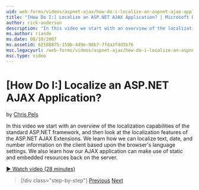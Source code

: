 ```yaml
---
uid: web-forms/videos/aspnet-ajax/how-do-i-localize-an-aspnet-ajax-application
title: "[How Do I:] Localize an ASP.NET AJAX Application? | Microsoft Docs"
author: rick-anderson
description: "In this video we start with an overview of the localization capabilities of the standard ASP.NET framework, and then look at the localization features of the..."
ms.author: riande
ms.date: 08/10/2007
ms.assetid: 62188875-159b-4d9e-98b7-7fda3fdd5b76
msc.legacyurl: /web-forms/videos/aspnet-ajax/how-do-i-localize-an-aspnet-ajax-application
msc.type: video
---
```

[How Do I:] Localize an ASP.NET AJAX Application?
====================
by [Chris Pels](https://twitter.com/chrispels)

In this video we start with an overview of the localization capabilities of the standard ASP.NET framework, and then look at the localization features of the ASP.NET AJAX Extensions. We learn how we can localize text, date, and number information on the client based upon the browser's language settings. We also learn how our AJAX application can make use of static and embedded resources back on the server.

[&#9654; Watch video (28 minutes)](https://channel9.msdn.com/Blogs/ASP-NET-Site-Videos/how-do-i-localize-an-aspnet-ajax-application)

> [!div class="step-by-step"]
> [Previous](how-do-i-implement-the-persistent-communications-pattern-with-the-updatepanel.md)
> [Next](how-do-i-implement-the-persistent-communications-pattern-using-web-services.md)
